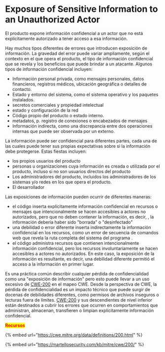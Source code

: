 # Exposure of Sensitive Information to an Unauthorized Actor

El producto expone información confidencial a un actor que no está explícitamente autorizado a tener acceso a esa información.

Hay muchos tipos diferentes de errores que introducen exposición de información. La gravedad del error puede variar ampliamente, según el contexto en el que opera el producto, el tipo de información confidencial que se revela y los beneficios que puede brindar a un atacante. Algunos tipos de información confidencial incluyen:

* Información personal privada, como mensajes personales, datos financieros, registros médicos, ubicación geográfica o detalles de contacto.
* Estado y entorno del sistema, como el sistema operativo y los paquetes instalados.
* secretos comerciales y propiedad intelectual
* estado y configuración de la red
* Código propio del producto o estado interno.
* metadatos, p. registro de conexiones o encabezados de mensajes
* Información indirecta, como una discrepancia entre dos operaciones internas que puede ser observada por un externo.

La información puede ser confidencial para diferentes partes, cada una de las cuales puede tener sus propias expectativas sobre si la información debe protegerse. Estas fiestas incluyen:

* los propios usuarios del producto
* personas u organizaciones cuya información es creada o utilizada por el producto, incluso si no son usuarios directos del producto
* Los administradores del producto, incluidos los administradores de los sistemas y/o redes en los que opera el producto.
* El desarrollador

Las exposiciones de información pueden ocurrir de diferentes maneras:

* el código inserta explícitamente información confidencial en recursos o mensajes que intencionalmente se hacen accesibles a actores no autorizados, pero que no deben contener la información, es decir, , la información debería haber sido "borrada" o "desinfectado"
* una debilidad o error diferente inserta indirectamente la información confidencial en los recursos, como un error de secuencia de comandos web que revela la ruta completa del sistema del programa .
* el código administra recursos que contienen intencionalmente información confidencial, pero los recursos involuntariamente se hacen accesibles a actores no autorizados. En este caso, la exposición de la información es resultante, es decir, una debilidad diferente permitió el acceso a la información en primer lugar.

Es una práctica común describir cualquier pérdida de confidencialidad como una "exposición de información" pero esto puede llevar a un uso excesivo de [CWE-200](https://cwe.mitre.org/data/definitions/200.html) en el mapeo CWE. Desde la perspectiva de CWE, la pérdida de confidencialidad es un impacto técnico que puede surgir de docenas de debilidades diferentes, como permisos de archivos inseguros o lecturas fuera de límites. [CWE-200](https://cwe.mitre.org/data/definitions/200.html) y sus descendientes de nivel inferior están destinados a cubrir los errores que ocurren en comportamientos que administran, almacenan, transfieren o limpian explícitamente información confidencial.

<mark style="color:red;">**Recursos**</mark>

{% embed url="https://cwe.mitre.org/data/definitions/200.html" %}

{% embed url="https://martellosecurity.com/kb/mitre/cwe/200/" %}
